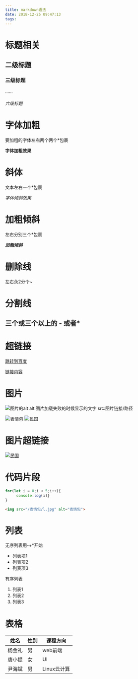 ```yaml
---
title: markdown语法
date: 2018-12-25 09:47:13
tags:
---
```

# 标题相关
## 二级标题
### 三级标题
......
###### 六级标题

# 字体加粗
要加粗的字体左右两个两个*包裹

**字体加粗效果**

# 斜体
文本左右一个*包裹

*字体倾斜效果*

# 加粗倾斜
左右分别三个*包裹

***加粗倾斜***

# 删除线
左右永2分个~

# 分割线
三个或三个以上的 - 或者*
---

# 超链接
[跳转到百度](http://www.baidu.com)

[链接内容](目标地址)

# 图片
![图片的alt](图片src)
alt:图片加载失败的时候显示的文字
src:图片链接/路径

![表情包](https://timgsa.baidu.com/timg?image&quality=80&size=b9999_10000&sec=1545714043310&di=a40df06cbc7e577cf9a6c6d5db8c2c49&imgtype=0&src=http%3A%2F%2Fb-ssl.duitang.com%2Fuploads%2Fitem%2F201805%2F22%2F20180522143058_iew5z.thumb.224_0.gif)
![民国](/表情包/l.jpg)

# 图片超链接
[![民国](/表情包/l.jpg)](http://www.baidu.com)

# 代码片段
```javascript
for(let i = 0;i < 5;i++){
     console.log(i)}
}
```

```html
<img src="/表情包/l.jpg" alt="表情包">
```

# 列表
无序列表用-+*开始
- 列表项1
- 列表项2
- 列表项3

有序列表

1. 列表1
1. 列表2
1. 列表3

# 表格

姓名|性别|课程方向
-|-|-
杨金礼|男|web前端
唐小提|女|UI
尹海斌|男|Linux云计算


